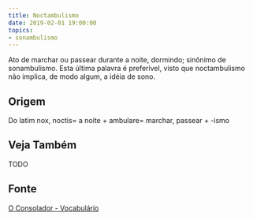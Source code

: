 ```yaml
---
title: Noctambulismo
date: 2019-02-01 19:00:00
topics:
- sonambulismo
---
```


Ato de marchar ou passear durante a noite, dormindo; sinônimo de sonambulismo.
Esta última palavra é preferível, visto que noctambulismo não implica, de modo
algum, a idéia de sono.

## Origem
Do latim nox, noctis= a noite + ambulare= marchar, passear + -ismo

## Veja Também
TODO

## Fonte
[O Consolador - Vocabulário](http://www.oconsolador.com.br/linkfixo/vocabulario/principal.html)
